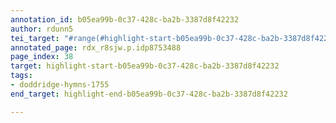 ```yaml
---
annotation_id: b05ea99b-0c37-428c-ba2b-3387d8f42232
author: rdunn5
tei_target: "#range(#highlight-start-b05ea99b-0c37-428c-ba2b-3387d8f42232, #highlight-end-b05ea99b-0c37-428c-ba2b-3387d8f42232)"
annotated_page: rdx_r8sjw.p.idp8753488
page_index: 38
target: highlight-start-b05ea99b-0c37-428c-ba2b-3387d8f42232
tags:
- doddridge-hymns-1755
end_target: highlight-end-b05ea99b-0c37-428c-ba2b-3387d8f42232

---
```

